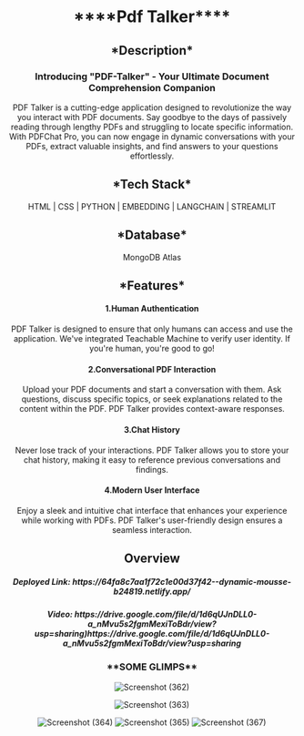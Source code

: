  <div align="center">
  <h1>****Pdf Talker****</h1>

  <h2 align="center">*Description* </h2>
<h3>
 Introducing "PDF-Talker" - Your Ultimate Document Comprehension Companion</h3>

<p>PDF Talker is a cutting-edge application designed to revolutionize the way you interact with PDF documents. Say goodbye to the days of passively reading through lengthy PDFs and struggling to locate specific information. With PDFChat Pro, you can now engage in dynamic conversations with your PDFs, extract valuable insights, and find answers to your questions effortlessly.</p>

<h2 align="center">*Tech Stack*</h2>
<p align="center">HTML | CSS | PYTHON | EMBEDDING | LANGCHAIN | STREAMLIT</p>

<h2 align="center"> *Database* </h2>
<p align="center">MongoDB Atlas </p>

<h2 align="center">*Features* </h2>
<h4  align="center">1.Human Authentication</h4>
<p display="flex" align-items="left">PDF Talker is designed to ensure that only humans can access and use the application. We've integrated Teachable Machine to verify user identity. If you're human, you're good to go!</p>

<h4  align="center">2.Conversational PDF Interaction</h4>
<p  align="center">Upload your PDF documents and start a conversation with them. Ask questions, discuss specific topics, or seek explanations related to the content within the PDF. PDF Talker provides context-aware responses.</p>

<h4  align="center">3.Chat History</h4>
<p  align="center">Never lose track of your interactions. PDF Talker allows you to store your chat history, making it easy to reference previous conversations and findings.</p>

<h4  align="center">4.Modern User Interface</h4>
<p  align="center">Enjoy a sleek and intuitive chat interface that enhances your experience while working with PDFs. PDF Talker's user-friendly design ensures a seamless interaction.</p>

 <h2 align="center">Overview</h2>
  <h5 align="center">Deployed Link: https://64fa8c7aa1f72c1e00d37f42--dynamic-mousse-b24819.netlify.app/ </h5>
   <h5 align="center">Video: https://drive.google.com/file/d/1d6qUJnDLL0-a_nMvu5s2fgmMexiToBdr/view?usp=sharing)https://drive.google.com/file/d/1d6qUJnDLL0-a_nMvu5s2fgmMexiToBdr/view?usp=sharing</h5>



<h3 align="center">**SOME GLIMPS**</h3>

![Screenshot (362)](https://github.com/senapathisowjanya/CosMos-project/assets/119430125/dcca63ec-b231-4974-86bc-2dc28da03507)

   ![Screenshot (363)](https://github.com/senapathisowjanya/CosMos-project/assets/119430125/f4ee5d2e-afeb-4866-a758-69bde7cf886f)

![Screenshot (364)](https://github.com/senapathisowjanya/CosMos-project/assets/119430125/37012fdf-7a2f-40f7-9b0b-73a30e136aec)
![Screenshot (365)](https://github.com/senapathisowjanya/CosMos-project/assets/119430125/be291e5e-c289-4f85-aaeb-d11901c71a2b)
![Screenshot (367)](https://github.com/senapathisowjanya/CosMos-project/assets/119430125/dfe0fac4-d6a7-450e-80d2-53f0cc181a0c)

</div>

